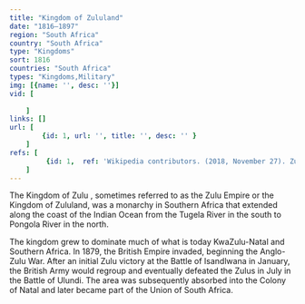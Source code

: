 ```yaml
---
title: "Kingdom of Zululand"
date: "1816–1897"
region: "South Africa"
country: "South Africa" 
type: "Kingdoms"
sort: 1816
countries: "South Africa"
types: "Kingdoms,Military"
img: [{name: '', desc: ''}]
vid: [
        
    ]
links: []
url: [
        {id: 1, url: '', title: '', desc: '' }
    ]
refs: [
         {id: 1,  ref: 'Wikipedia contributors. (2018, November 27). Zulu Kingdom. In Wikipedia, The Free Encyclopedia. Retrieved 20:31, February 3, 2019, from ', url: 'https://en.wikipedia.org/w/index.php?title=Zulu_Kingdom&oldid=870852100'}
    ]
---
```

The Kingdom of Zulu , sometimes referred to as the Zulu Empire or the Kingdom of Zululand, was a monarchy in Southern Africa that extended along the coast of the Indian Ocean from the Tugela River in the south to Pongola River in the north.

The kingdom grew to dominate much of what is today KwaZulu-Natal and Southern Africa. In 1879, the British Empire invaded, beginning the Anglo-Zulu War. After an initial Zulu victory at the Battle of Isandlwana in January, the British Army would regroup and eventually defeated the Zulus in July in the Battle of Ulundi. The area was subsequently absorbed into the Colony of Natal and later became part of the Union of South Africa.